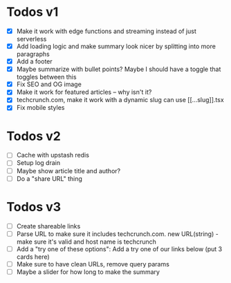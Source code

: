 # Todos v1

- [x] Make it work with edge functions and streaming instead of just serverless
- [x] Add loading logic and make summary look nicer by splitting into more paragraphs
- [x] Add a footer
- [x] Maybe summarize with bullet points? Maybe I should have a toggle that toggles between this
- [x] Fix SEO and OG image
- [x] Make it work for featured articles – why isn't it?
- [x] techcrunch.com, make it work with a dynamic slug can use [[...slug]].tsx
- [x] Fix mobile styles

# Todos v2

- [ ] Cache with upstash redis
- [ ] Setup log drain
- [ ] Maybe show article title and author?
- [ ] Do a "share URL" thing

# Todos v3

- [ ] Create shareable links
- [ ] Parse URL to make sure it includes techcrunch.com. new URL(string) - make sure it's valid and host name is techcrunch
- [ ] Add a "try one of these options": Add a try one of our links below (put 3 cards here)
- [ ] Make sure to have clean URLs, remove query params
- [ ] Maybe a slider for how long to make the summary
